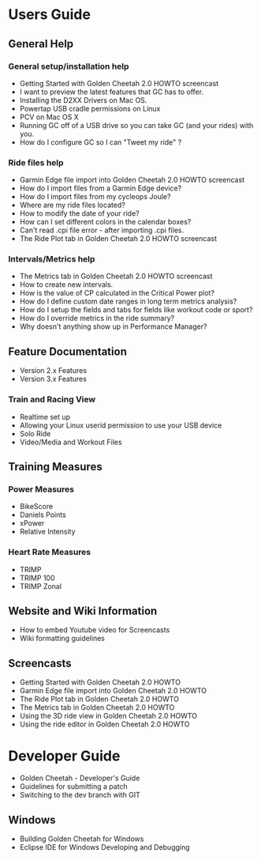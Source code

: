 # Users Guide
## General Help
### General setup/installation help
* Getting Started with Golden Cheetah 2.0 HOWTO screencast
* I want to preview the latest features that GC has to offer.
* Installing the D2XX Drivers on Mac OS.
* Powertap USB cradle permissions on Linux
* PCV on Mac OS X
* Running GC off of a USB drive so you can take GC (and your rides) with you.
* How do I configure GC so I can "Tweet my ride" ?

### Ride files help
* Garmin Edge file import into Golden Cheetah 2.0 HOWTO screencast
* How do I import files from a Garmin Edge device?
* How do I import files from my cycleops Joule?
* Where are my ride files located?
* How to modify the date of your ride?
* How can I set different colors in the calendar boxes?
* Can't read .cpi file error - after importing .cpi files.
* The Ride Plot tab in Golden Cheetah 2.0 HOWTO screencast

### Intervals/Metrics help
* The Metrics tab in Golden Cheetah 2.0 HOWTO screencast
* How to create new intervals.
* How is the value of CP calculated in the Critical Power plot?
* How do I define custom date ranges in long term metrics analysis?
* How do I setup the fields and tabs for fields like workout code or sport?
* How do I override metrics in the ride summary?
* Why doesn't anything show up in Performance Manager?

## Feature Documentation
* Version 2.x Features
* Version 3.x Features

### Train and Racing View
* Realtime set up
* Allowing your Linux userid permission to use your USB device
* Solo Ride
* Video/Media and Workout Files

## Training Measures
### Power Measures
* BikeScore
* Daniels Points
* xPower
* Relative Intensity

### Heart Rate Measures
* TRIMP
* TRIMP 100
* TRIMP Zonal

## Website and Wiki Information
* How to embed Youtube video for Screencasts
* Wiki formatting guidelines

## Screencasts
* Getting Started with Golden Cheetah 2.0 HOWTO
* Garmin Edge file import into Golden Cheetah 2.0 HOWTO
* The Ride Plot tab in Golden Cheetah 2.0 HOWTO
* The Metrics tab in Golden Cheetah 2.0 HOWTO
* Using the 3D ride view in Golden Cheetah 2.0 HOWTO
* Using the ride editor in Golden Cheetah 2.0 HOWTO

# Developer Guide
* Golden Cheetah - Developer's Guide
* Guidelines for submitting a patch
* Switching to the dev branch with GIT

## Windows
* Building Golden Cheetah for Windows
* Eclipse IDE for Windows Developing and Debugging